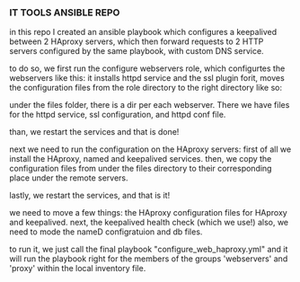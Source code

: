 ### IT TOOLS ANSIBLE REPO
in this repo I created an ansible playbook which configures a keepalived between 2 HAproxy servers,
which then forward requests to 2 HTTP servers configured by the same playbook, with custom DNS service.

to do so, we first run the configure webservers role, which configurtes the webservers like this:
it installs httpd service and the ssl plugin forit, moves the configuration files from the role directory to the right directory like so:

under the files folder, there is a dir per each webserver. There we have files for the httpd service, ssl configuration,
and httpd conf file.

than, we restart the services and that is done!

next we need to run the configuration on the HAproxy servers:
first of all we install the HAproxy, named and keepalived services.
then, we copy the configuration files from under the files directory to their corresponding
place under the remote servers.

lastly, we restart the services, and that is it!

we need to move a few things:
the HAproxy configuration files for HAproxy and keepalived.
next, the keepalived health check (which we use!)
also, we need to mode the nameD configratuion and db files.

to run it, we just call the final playbook "configure_web_haproxy.yml"
and it will run the playbook right for the members of the groups 'webservers' and 'proxy'
within the local inventory file.
